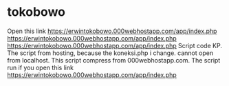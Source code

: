 # tokobowo
Open this link
https://erwintokobowo.000webhostapp.com/app/index.php 
https://erwintokobowo.000webhostapp.com/app/index.php 
https://erwintokobowo.000webhostapp.com/app/index.php 
Script code KP.
The script from hosting, because the koneksi.php i change.
cannot open from localhost.
This script compress from 000webhostapp.com.
The script run if you open this link https://erwintokobowo.000webhostapp.com/app/index.php
